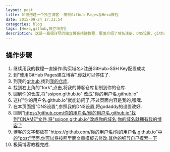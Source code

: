 ```yaml
---
layout: post
title: 如何搭建一个独立博客——简明Github Pages与Hexo教程
date: 2015-09-24 17:31:54
categories: blog
tags: [Hexo,github,独立博客]
description: 这是一篇很详尽的独立博客搭建教程，里面介绍了域名注册、DNS设置、github和Hexo设置等过程，这是我写得最长的一篇教程。我想将我搭建独立博客的过程在一篇文章中尽可能详细地写出来，希望能给后来者一个明确的指引，同时用这篇教程开篇，正式开始我的第八大洲之旅。
---
```



## 操作步骤

1. 继续用我的教程一直操作:购买域名>注册GitHub>SSH Key配置成功
2. 到"使用GitHub Pages建立博客",你就可以停住了.
3. 到我的[github](https://github.com/ssipon),找到[我的仓库](https://github.com/ssipon/ssipon.github.io).
4. 找到右上角的"fork",点击,将我的博客仓库复制到你的仓库.
5. 回到你的仓库,将"ssipon.github.io" 改成"你的用户名.github.io"
6. 这样"你的用户名.github.io"就能访问了,不过页面内容是我的,嘿嘿.
7. 在本页面搜"DNS设置",参照我的DNS设置,将godaddy的设置改好.
8. 回到"https://github.com/你的用户名/你的用户名.github.io"找到"CNAME"文件,将"ssipon.github.io"改成你的域名,你的域名就拥有我的博客了
9. 博客的文字都放在"https://github.com/你的用户名/你的用户名.github.io"中的"post"里面,你可以将按照里面文章模板去修改,其他的细节自己摸索一下
10. 极简博客教程完成.
